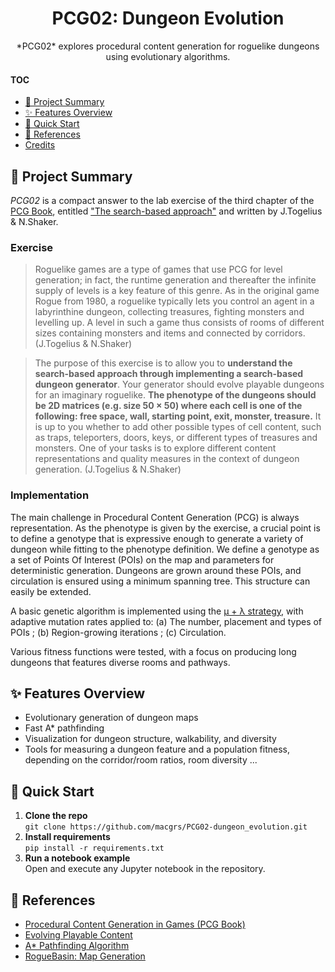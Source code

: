 <a name="readme-top"></a>

<div align="center">

<h1 align="center">PCG02: Dungeon Evolution</h1>
*PCG02* explores procedural content generation for roguelike dungeons using evolutionary algorithms.

</div>

#### TOC
- [🔦 Project Summary](#-project-summary)
- [✨ Features Overview](#-features-overview)
- [🚀 Quick Start](#-quick-start)
- [📑 References](#-references)
- [Credits](#credits)

## 🔦 Project Summary
*PCG02* is a compact answer to the lab exercise of the third chapter of the [PCG Book](https://pcgbook.com/), entitled ["The search-based approach"](https://www.pcgbook.com/chapter02.pdf) and written by J.Togelius & N.Shaker.

### Exercise
> Roguelike games are a type of games that use PCG for level generation; in fact, the runtime generation and thereafter the infinite supply of levels is a key feature of this genre. As in the original game Rogue from 1980, a roguelike typically lets you control an agent in a labyrinthine dungeon, collecting treasures, fighting monsters and levelling up. A level in such a game thus consists of rooms of different sizes containing monsters and items and connected by corridors. (J.Togelius & N.Shaker)

> The purpose of this exercise is to allow you to **understand the search-based approach through implementing a search-based dungeon generator**. Your generator should evolve playable dungeons for an imaginary roguelike. **The phenotype of the dungeons should be 2D matrices (e.g. size 50 × 50) where each cell is one of the following: free space, wall, starting point, exit, monster, treasure.** It is up to you whether to add other possible types of cell content, such as traps, teleporters, doors, keys, or different types of treasures and monsters. One of your tasks is to explore different content representations and quality measures in the context of dungeon generation. (J.Togelius & N.Shaker)

### Implementation
The main challenge in Procedural Content Generation (PCG) is always representation. As the phenotype is given by the exercise, a crucial point is to define a genotype that is expressive enough to generate a variety of dungeon while fitting to the phenotype definition. We define a genotype as a set of Points Of Interest (POIs) on the map and parameters for deterministic generation. Dungeons are grown around these POIs, and circulation is ensured using a minimum spanning tree. This structure can easily be extended.

A basic genetic algorithm is implemented using the [μ + λ strategy](https://algorithmafternoon.com/strategies/mu_plus_lambda_evolution_strategy/), with adaptive mutation rates applied to: (a) The number, placement and types of POIs ; (b) Region-growing iterations ; (c) Circulation.

Various fitness functions were tested, with a focus on producing long dungeons that features diverse rooms and pathways.

## ✨ Features Overview
- Evolutionary generation of dungeon maps
- Fast A* pathfinding
- Visualization for dungeon structure, walkability, and diversity
- Tools for measuring a dungeon feature and a population fitness, depending on the corridor/room ratios, room diversity ...

## 🚀 Quick Start
1. **Clone the repo**  
   `git clone https://github.com/macgrs/PCG02-dungeon_evolution.git`
2. **Install requirements**  
   `pip install -r requirements.txt`
3. **Run a notebook example**  
   Open and execute any Jupyter notebook in the repository.

## 📑 References
- [Procedural Content Generation in Games (PCG Book)](https://pcgbook.com/)
- [Evolving Playable Content](https://doi.org/10.1145/1234567)  
- [A* Pathfinding Algorithm](https://en.wikipedia.org/wiki/A*_search_algorithm)
- [RogueBasin: Map Generation](https://www.roguebasin.com/index.php/Map_Generation)